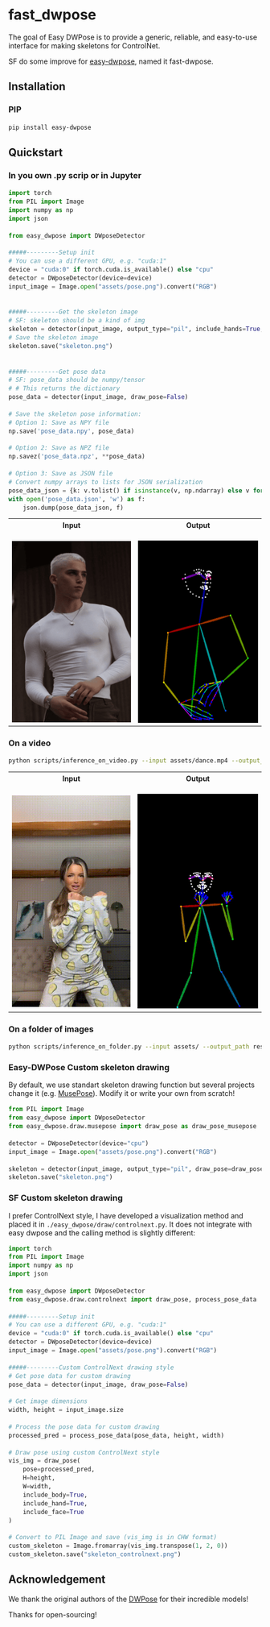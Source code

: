 # fast_dwpose

The goal of Easy DWPose is to provide a generic, reliable, and easy-to-use interface for making skeletons for ControlNet.

SF do some improve for [easy-dwpose](https://github.com/reallyigor/easy_dwpose), named it fast-dwpose.

## Installation

### PIP

```bash
pip install easy-dwpose
```

## Quickstart

### In you own .py scrip or in Jupyter

```python
import torch
from PIL import Image
import numpy as np
import json

from easy_dwpose import DWposeDetector

#####---------Setup init
# You can use a different GPU, e.g. "cuda:1"
device = "cuda:0" if torch.cuda.is_available() else "cpu"
detector = DWposeDetector(device=device)
input_image = Image.open("assets/pose.png").convert("RGB")


#####---------Get the skeleton image
# SF: skeleton should be a kind of img 
skeleton = detector(input_image, output_type="pil", include_hands=True, include_face=True)
# Save the skeleton image
skeleton.save("skeleton.png")


#####---------Get pose data
# SF: pose_data should be numpy/tensor
# # This returns the dictionary
pose_data = detector(input_image, draw_pose=False)

# Save the skeleton pose information:
# Option 1: Save as NPY file
np.save('pose_data.npy', pose_data)

# Option 2: Save as NPZ file
np.savez('pose_data.npz', **pose_data)

# Option 3: Save as JSON file
# Convert numpy arrays to lists for JSON serialization
pose_data_json = {k: v.tolist() if isinstance(v, np.ndarray) else v for k, v in pose_data.items()}
with open('pose_data.json', 'w') as f:
    json.dump(pose_data_json, f)
```

<table align="center">
    <tr>
      <th align="center">Input</th>
      <th align="center">Output</th>
    </tr>
    <tr>
        <td align="center">
          <br />
          <img src="./assets/pose.png"/>
        </td>
        <td align="center">
          <br/>
          <img src="./assets/skeleton.png"/>
        </td>
    </tr>
</table>

### On a video

```bash
python scripts/inference_on_video.py --input assets/dance.mp4 --output_path result.mp4
```

<table align="center">
    <tr>
      <th align="center">Input</th>
      <th align="center">Output</th>
    </tr>
    <tr>
        <td align="center">
          <br />
          <img src="./assets/dance.gif"/>
        </td>
        <td align="center">
          <br/>
          <img src="./assets/skeleton.gif"/>
        </td>
    </tr>
</table>

### On a folder of images

```bash
python scripts/inference_on_folder.py --input assets/ --output_path results/
```

### Easy-DWPose Custom skeleton drawing

By default, we use standart skeleton drawing function but several projects change it (e.g. [MusePose](https://github.com/TMElyralab/MusePose)). Modify it or write your own from scratch!

```python
from PIL import Image
from easy_dwpose import DWposeDetector
from easy_dwpose.draw.musepose import draw_pose as draw_pose_musepose

detector = DWposeDetector(device="cpu")
input_image = Image.open("assets/pose.png").convert("RGB")

skeleton = detector(input_image, output_type="pil", draw_pose=draw_pose_musepose, draw_face=False)
skeleton.save("skeleton.png")
```

### SF Custom skeleton drawing

I prefer ControlNext style, I have developed a visualization method and placed it in `./easy_dwpose/draw/controlnext.py`. It does not integrate with easy dwpose and the calling method is slightly different:

```python
import torch
from PIL import Image
import numpy as np
import json

from easy_dwpose import DWposeDetector
from easy_dwpose.draw.controlnext import draw_pose, process_pose_data 

#####---------Setup init
# You can use a different GPU, e.g. "cuda:1"
device = "cuda:0" if torch.cuda.is_available() else "cpu"
detector = DWposeDetector(device=device)
input_image = Image.open("assets/pose.png").convert("RGB")

#####---------Custom ControlNext drawing style
# Get pose data for custom drawing
pose_data = detector(input_image, draw_pose=False)

# Get image dimensions
width, height = input_image.size

# Process the pose data for custom drawing
processed_pred = process_pose_data(pose_data, height, width)

# Draw pose using custom ControlNext style
vis_img = draw_pose(
    pose=processed_pred,
    H=height,
    W=width,
    include_body=True,
    include_hand=True,
    include_face=True
)

# Convert to PIL Image and save (vis_img is in CHW format)
custom_skeleton = Image.fromarray(vis_img.transpose(1, 2, 0))
custom_skeleton.save("skeleton_controlnext.png")
```

## Acknowledgement

We thank the original authors of the [DWPose](https://github.com/IDEA-Research/DWPose) for their incredible models!

Thanks for open-sourcing!
